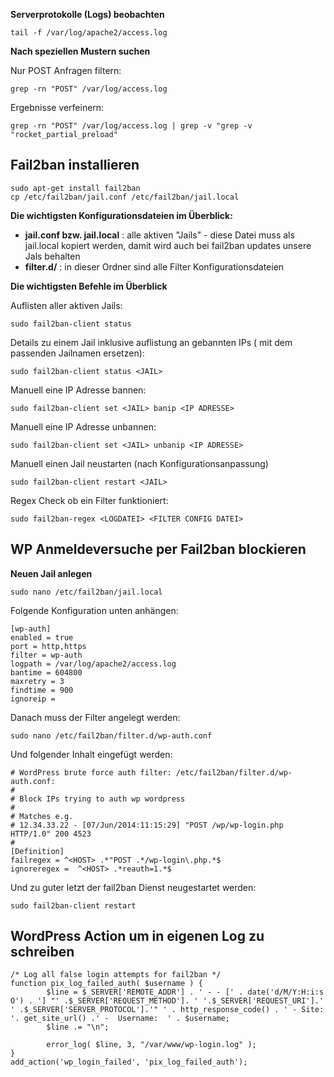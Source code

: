 **Serverprotokolle (Logs) beobachten**

    tail -f /var/log/apache2/access.log

**Nach speziellen Mustern suchen**

Nur POST Anfragen filtern:

    grep -rn "POST" /var/log/access.log

Ergebnisse verfeinern:

    grep -rn "POST" /var/log/access.log | grep -v "grep -v "rocket_partial_preload"


## Fail2ban installieren

    sudo apt-get install fail2ban
    cp /etc/fail2ban/jail.conf /etc/fail2ban/jail.local


**Die wichtigsten Konfigurationsdateien im Überblick:**

- **jail.conf bzw. jail.local** : alle aktiven "Jails" - diese Datei muss als jail.local kopiert werden, damit wird auch bei fail2ban updates unsere Jals behalten
- **filter.d/** : in dieser Ordner sind alle Filter Konfigurationsdateien


**Die wichtigsten Befehle im Überblick**

Auflisten aller aktiven Jails:

    sudo fail2ban-client status

Details zu einem Jail inklusive auflistung an gebannten IPs (<JAIL> mit dem passenden Jailnamen ersetzen):

    sudo fail2ban-client status <JAIL>


Manuell eine IP Adresse bannen:

    sudo fail2ban-client set <JAIL> banip <IP ADRESSE>


Manuell eine IP Adresse unbannen:

    sudo fail2ban-client set <JAIL> unbanip <IP ADRESSE>


Manuell einen Jail neustarten (nach Konfigurationsanpassung)

    sudo fail2ban-client restart <JAIL>


Regex Check ob ein Filter funktioniert:

    sudo fail2ban-regex <LOGDATEI> <FILTER CONFIG DATEI>



## WP Anmeldeversuche per Fail2ban blockieren

**Neuen Jail anlegen**

    sudo nano /etc/fail2ban/jail.local


Folgende Konfiguration unten anhängen:

    [wp-auth]
    enabled = true
    port = http,https
    filter = wp-auth
    logpath = /var/log/apache2/access.log
    bantime = 604800
    maxretry = 3
    findtime = 900
    ignoreip =


Danach muss der Filter angelegt werden:

    sudo nano /etc/fail2ban/filter.d/wp-auth.conf


Und folgender Inhalt eingefügt werden:

    # WordPress brute force auth filter: /etc/fail2ban/filter.d/wp-auth.conf:
    #
    # Block IPs trying to auth wp wordpress
    #
    # Matches e.g.
    # 12.34.33.22 - [07/Jun/2014:11:15:29] "POST /wp/wp-login.php HTTP/1.0" 200 4523
    #
    [Definition]
    failregex = ^<HOST> .*"POST .*/wp-login\.php.*$
    ignoreregex =  ^<HOST> .*reauth=1.*$


Und zu guter letzt der fail2ban Dienst neugestartet werden:

    sudo fail2ban-client restart

## WordPress Action um in eigenen Log zu schreiben

    /* Log all false login attempts for fail2ban */
    function pix_log_failed_auth( $username ) {
            $line = $_SERVER['REMOTE_ADDR'] . ' - - [' . date('d/M/Y:H:i:s O') . '] "' .$_SERVER['REQUEST_METHOD']. ' '.$_SERVER['REQUEST_URI'].' ' .$_SERVER['SERVER_PROTOCOL'].'" ' . http_response_code() . ' - Site: '. get_site_url() .' -  Username:  ' . $username;
            $line .= "\n";

            error_log( $line, 3, "/var/www/wp-login.log" );
    }
    add_action('wp_login_failed', 'pix_log_failed_auth');
